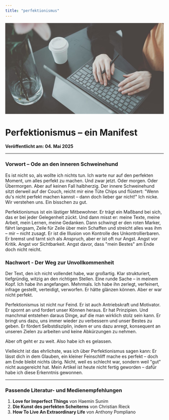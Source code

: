 ```yaml
---
title: "perfektionismus"
---
```


![Blogbild](/assets/cover-images/Artikel-21.jpg)

# Perfektionismus – ein Manifest

**Veröffentlicht am: 04. Mai 2025**

---

### Vorwort – Ode an den inneren Schweinehund

Es ist nicht so, als wollte ich nichts tun. Ich warte nur auf den perfekten Moment, um alles perfekt zu machen. Und zwar jetzt. Oder morgen. Oder Übermorgen. Aber auf keinen Fall halbherzig. Der innere Schweinehund sitzt derweil auf der Couch, reicht mir eine Tüte Chips und flüstert: "Wenn du's nicht perfekt machen kannst – dann doch lieber gar nicht!" Ich nicke. Wir verstehen uns. Ein bisschen zu gut.

Perfektionismus ist ein lästiger Mitbewohner. Er trägt ein Maßband bei sich, das er bei jeder Gelegenheit zückt. Und dann misst er: meine Texte, meine Arbeit, mein Lernen, meine Gedanken. Dann schwingt er den roten Marker, fährt langsam, Zeile für Zeile über mein Schaffen und streicht alles was ihm – mir – nicht zusagt. Er ist die Illusion von Kontrolle des Unkontrollierbaren. Er bremst und tarnt sich als Anspruch, aber er ist oft nur Angst. Angst vor Kritik. Angst vor Sichtbarkeit. Angst davor, dass "mein Bestes" am Ende doch nicht reicht.

### Nachwort - Der Weg zur Unvollkommenheit

Der Text, den ich nicht vollendet habe, war großartig. Klar strukturiert, tiefgründig, witzig an den richtigen Stellen. Eine runde Sache – in meinem Kopf. Ich habe ihn angefangen. Mehrmals. Ich habe ihn zerlegt, verfeinert, infrage gestellt, verteidigt, verworfen. Er hätte glänzen können. Aber er war nicht perfekt.

Perfektionismus ist nicht nur Feind. Er ist auch Antriebskraft und Motivator. Er spornt an und fordert unser Können heraus. Er hat Prinzipien. Und manchmal entstehen daraus Dinge, auf die man wirklich stolz sein kann. Er bringt uns dazu, uns immer wieder zu verbessern und unser Bestes zu geben. Er fördert Selbstdisziplin, indem er uns dazu anregt, konsequent an unseren Zielen zu arbeiten und keine Abkürzungen zu nehmen.

Aber oft geht er zu weit. Also habe ich es gelassen.

Vielleicht ist das ehrlichste, was ich über Perfektionismus sagen kann: Er lässt dich in dem Glauben, ein kleiner Feinschliff mache es perfekt – doch am Ende bleibt nichts übrig. Nicht, weil es schlecht war, sondern weil "gut" nicht ausgereicht hat. Mein Artikel ist heute nicht fertig geworden – dafür habe ich diese Erkenntnis gewonnen.

---

### Passende Literatur- und Medienempfehlungen

1. **Love for Imperfect Things** von Haemin Sunim
2. **Die Kunst des perfekten Scheiterns** von Christian Rieck
3. **How To Live An Extraordinary Life** von Anthony Pompliano